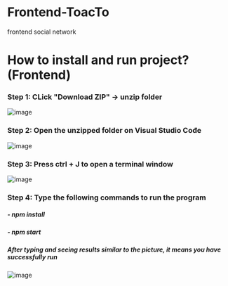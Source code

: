 # Frontend-ToacTo
frontend social network
# How to install and run project? (Frontend)

### Step 1: CLick "Download ZIP" -> unzip folder
![image](https://github.com/LeCongTuan2608/FrondEnd-ToacTo/assets/93369087/440421f8-4920-47b0-a175-8735577453cb)

### Step 2: Open the unzipped folder on Visual Studio Cođe
![image](https://github.com/LeCongTuan2608/FrondEnd-ToacTo/assets/93369087/b6596d2f-b801-4bec-abd5-930a5b310e33)

### Step 3: Press ctrl + J to open a terminal window
![image](https://github.com/LeCongTuan2608/FrondEnd-ToacTo/assets/93369087/8a568363-2252-4ff1-8e43-657ef3f70f75)

### Step 4: Type the following commands to run the program
##### - npm install
##### - npm start

##### After typing and seeing results similar to the picture, it means you have successfully run
![image](https://github.com/LeCongTuan2608/FrondEnd-ToacTo/assets/93369087/1b56ca8d-f56e-4f93-8f92-f1e9b9aa6aac)




